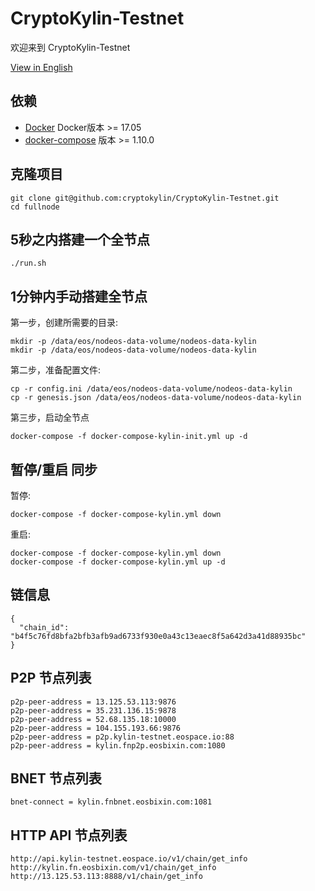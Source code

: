 # CryptoKylin-Testnet

欢迎来到 CryptoKylin-Testnet

[View in English](README.md)

## 依赖

- [Docker](https://docs.docker.com) Docker版本 >= 17.05
- [docker-compose](https://docs.docker.com/compose/) 版本 >= 1.10.0

## 克隆项目

```
git clone git@github.com:cryptokylin/CryptoKylin-Testnet.git
cd fullnode
```

## 5秒之内搭建一个全节点

```
./run.sh
```

## 1分钟内手动搭建全节点

第一步，创建所需要的目录:

```
mkdir -p /data/eos/nodeos-data-volume/nodeos-data-kylin
mkdir -p /data/eos/nodeos-data-volume/nodeos-data-kylin
```

第二步，准备配置文件:

```
cp -r config.ini /data/eos/nodeos-data-volume/nodeos-data-kylin
cp -r genesis.json /data/eos/nodeos-data-volume/nodeos-data-kylin
```

第三步，启动全节点

```
docker-compose -f docker-compose-kylin-init.yml up -d
```

## 暂停/重启 同步

暂停:

```
docker-compose -f docker-compose-kylin.yml down
```

重启:

```
docker-compose -f docker-compose-kylin.yml down
docker-compose -f docker-compose-kylin.yml up -d
```
## 链信息

```
{
  "chain_id": "b4f5c76fd8bfa2bfb3afb9ad6733f930e0a43c13eaec8f5a642d3a41d88935bc"
}
```

## P2P 节点列表

```
p2p-peer-address = 13.125.53.113:9876
p2p-peer-address = 35.231.136.15:9878
p2p-peer-address = 52.68.135.18:10000
p2p-peer-address = 104.155.193.66:9876
p2p-peer-address = p2p.kylin-testnet.eospace.io:88
p2p-peer-address = kylin.fnp2p.eosbixin.com:1080
```

## BNET 节点列表

```
bnet-connect = kylin.fnbnet.eosbixin.com:1081
```

## HTTP API 节点列表

```
http://api.kylin-testnet.eospace.io/v1/chain/get_info
http://kylin.fn.eosbixin.com/v1/chain/get_info
http://13.125.53.113:8888/v1/chain/get_info
```